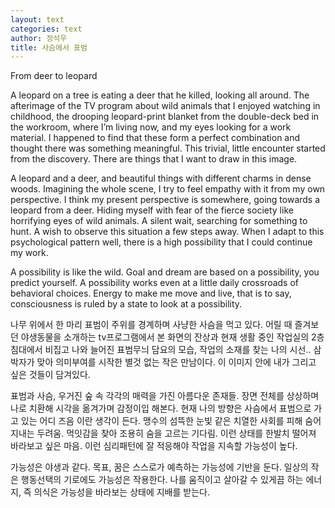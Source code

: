 ```yaml
---
layout: text
categories: text
author: 정석우
title: 사슴에서 표범
---
```


From deer to leopard

A leopard on a tree is eating a deer that he killed, looking all around. The afterimage of the TV program about wild animals that I enjoyed watching in childhood, the drooping leopard-print blanket from the double-deck bed in the workroom, where I’m living now, and my eyes looking for a work material. I happened to find that these form a perfect combination and thought there was something meaningful. This trivial, little encounter started from the discovery. There are things that I want to draw in this image.

A leopard and a deer, and beautiful things with different charms in dense woods. Imagining the whole scene, I try to feel empathy with it from my own perspective. I think my present perspective is somewhere, going towards a leopard from a deer. Hiding myself with fear of the fierce society like horrifying eyes of wild animals. A silent wait, searching for something to hunt. A wish to observe this situation a few steps away. When I adapt to this psychological pattern well, there is a high possibility that I could continue my work.

A possibility is like the wild. Goal and dream are based on a possibility, you predict yourself. A possibility works even at a little daily crossroads of behavioral choices. Energy to make me move and live, that is to say, consciousness is ruled by a state to look at a possibility.

나무 위에서 한 마리 표범이 주위를 경계하며 사냥한 사슴을 먹고 있다. 어릴 때 즐겨보던 야생동물을 소개하는 tv프로그램에서 본 화면의 잔상과 현재 생활 중인 작업실의 2층 침대에서 비집고 나와 늘어진 표범무늬 담요의 모습, 작업의 소재를 찾는 나의 시선.. 삼박자가 맞아 의미부여를 시작한 별것 없는 작은 만남이다. 이 이미지 안에 내가 그리고 싶은 것들이 담겨있다.

표범과 사슴, 우거진 숲 속 각각의 매력을 가진 아름다운 존재들. 장면 전체를 상상하며 나로 치환해 시각을 옮겨가며 감정이입 해본다. 현재 나의 방향은 사슴에서 표범으로 가고 있는 어디 즈음 이란 생각이 든다. 맹수의 섬뜩한 눈빛 같은 치열한 사회를 피해 숨어 지내는 두려움. 먹잇감을 찾아 조용히 숨을 고르는 기다림. 이런 상태를 한발치 떨어져 바라보고 싶은 마음. 이런 심리패턴에 잘 적응해야 작업을 지속할 가능성이 높다.

가능성은 야생과 같다. 목표, 꿈은 스스로가 예측하는 가능성에 기반을 둔다. 일상의 작은 행동선택의 기로에도 가능성은 작용한다. 나를 움직이고 살아갈 수 있게끔 하는 에너지, 즉 의식은 가능성을 바라보는 상태에 지배를 받는다.
